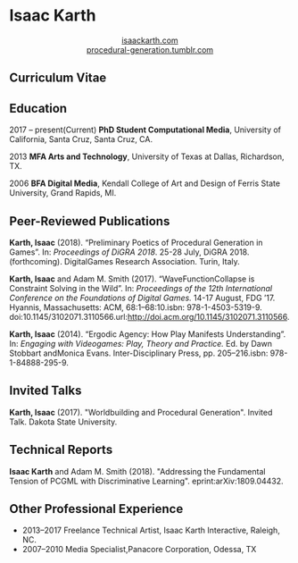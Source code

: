 # Isaac Karth

<span style="text-align:center">
  
[isaackarth.com](https://isaackarth.com/)   
[procedural-generation.tumblr.com](https://procedural-generation.tumblr.com)   

</span>

## Curriculum Vitae

## Education

2017 – present(Current) 
**PhD Student Computational Media**, University of California, Santa Cruz, Santa Cruz, CA.

2013 
**MFA Arts and Technology**, University of Texas at Dallas, Richardson, TX. 

2006 
**BFA Digital Media**, Kendall College of Art and Design of Ferris State University, Grand Rapids, MI.

## Peer-Reviewed Publications

**Karth, Isaac** (2018). “Preliminary Poetics of Procedural Generation in Games”. In: *Proceedings of DiGRA 2018*. 25-28 July, DiGRA 2018. (forthcoming). DigitalGames Research Association. Turin, Italy.

**Karth, Isaac** and Adam M. Smith (2017). “WaveFunctionCollapse is Constraint Solving in the Wild”. In: *Proceedings of the 12th International Conference on the Foundations of Digital Games.* 14-17 August, FDG ’17. Hyannis, Massachusetts: ACM, 68:1–68:10.isbn: 978-1-4503-5319-9. doi:10.1145/3102071.3110566.url:http://doi.acm.org/10.1145/3102071.3110566.

**Karth, Isaac** (2014). “Ergodic Agency: How Play Manifests Understanding”. In: *Engaging with Videogames: Play, Theory and Practice.* Ed. by Dawn Stobbart andMonica Evans. Inter-Disciplinary Press, pp. 205–216.isbn: 978-1-84888-295-9.

## Invited Talks
**Karth, Isaac** (2017). "Worldbuilding and Procedural Generation". Invited Talk. Dakota State University. 

## Technical Reports
**Isaac Karth** and Adam M. Smith (2018). "Addressing the Fundamental Tension of PCGML with Discriminative Learning". eprint:arXiv:1809.04432.

## Other Professional Experience

- 2013–2017 Freelance Technical Artist, Isaac Karth Interactive, Raleigh, NC.
- 2007–2010 Media Specialist,Panacore Corporation, Odessa, TX
